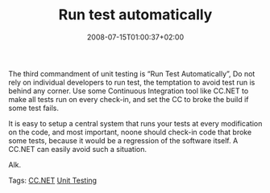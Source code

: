 ﻿---
title: "Run test automatically"
description: ""
date: 2008-07-15T01:00:37+02:00
draft: false
tags: [Testing]
categories: [Testing]
---
The third commandment of unit testing is “Run Test Automatically”, Do not rely on individual developers to run test, the temptation to avoid test run is behind any corner. Use some Continuous Integration tool like CC.NET to make all tests run on every check-in, and set the CC to broke the build if some test fails.

It is easy to setup a central system that runs your tests at every modification on the code, and most important, noone should check-in code that broke some tests, because it would be a regression of the software itself. A CC.NET can easily avoid such a situation.

Alk.

Tags: [CC.NET](http://technorati.com/tag/CC.NET) [Unit Testing](http://technorati.com/tag/Unit%20Testing)

<!--dotnetkickit-->
